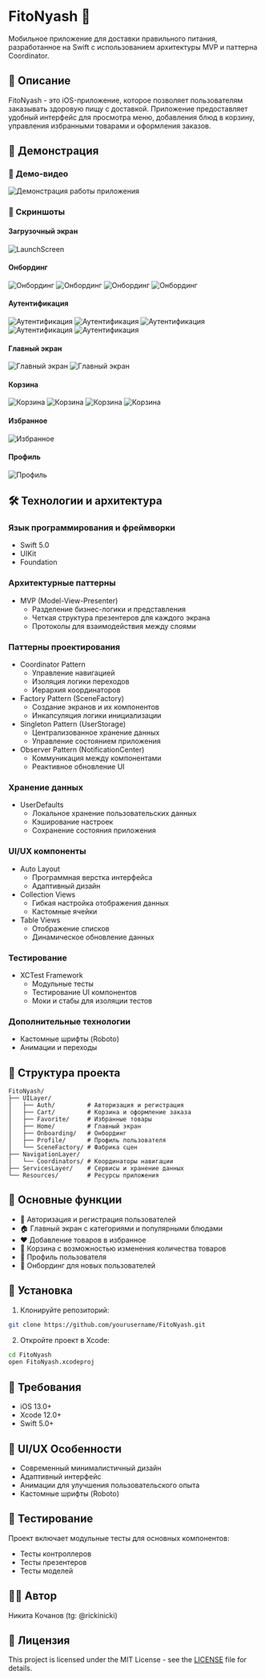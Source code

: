 # FitoNyash 🥗

Мобильное приложение для доставки правильного питания, разработанное на Swift с использованием архитектуры MVP и паттерна Coordinator.

## 📱 Описание

FitoNyash - это iOS-приложение, которое позволяет пользователям заказывать здоровую пищу с доставкой. Приложение предоставляет удобный интерфейс для просмотра меню, добавления блюд в корзину, управления избранными товарами и оформления заказов.

## 📸 Демонстрация

### 🎥 Демо-видео
![Демонстрация работы приложения](Resources/workGIF.gif)

### 📱 Скриншоты

#### Загрузочный экран
![LaunchScreen](Resources/launch.png)

#### Онбординг
![Онбординг](Resources/onboarding1.png)
![Онбординг](Resources/onboarding2.png)
![Онбординг](Resources/onboarding3.png)
![Онбординг](Resources/onboarding4.png)

#### Аутентификация
![Аутентификация](Resources/auth.png)
![Аутентификация](Resources/signIn1.png)
![Аутентификация](Resources/signIn2.png)
![Аутентификация](Resources/register1.png)
![Аутентификация](Resources/register2.png)

#### Главный экран
![Главный экран](Resources/home1.png)
![Главный экран](Resources/home2.png)

#### Корзина
![Корзина](Resources/cartEmpty.png)
![Корзина](Resources/cartNotEmpty.png)
![Корзина](Resources/correct.png)
![Корзина](Resources/cancel.png)

#### Избранное
![Избранное](Resources/favorite.png)

#### Профиль
![Профиль](Resources/profile.png)


## 🛠 Технологии и архитектура

### Язык программирования и фреймворки
- Swift 5.0
- UIKit
- Foundation

### Архитектурные паттерны
- MVP (Model-View-Presenter)
  - Разделение бизнес-логики и представления
  - Четкая структура презентеров для каждого экрана
  - Протоколы для взаимодействия между слоями

### Паттерны проектирования
- Coordinator Pattern
  - Управление навигацией
  - Изоляция логики переходов
  - Иерархия координаторов
- Factory Pattern (SceneFactory)
  - Создание экранов и их компонентов
  - Инкапсуляция логики инициализации
- Singleton Pattern (UserStorage)
  - Централизованное хранение данных
  - Управление состоянием приложения
- Observer Pattern (NotificationCenter)
  - Коммуникация между компонентами
  - Реактивное обновление UI

### Хранение данных
- UserDefaults
  - Локальное хранение пользовательских данных
  - Кэширование настроек
  - Сохранение состояния приложения

### UI/UX компоненты
- Auto Layout
  - Программная верстка интерфейса
  - Адаптивный дизайн
- Collection Views
  - Гибкая настройка отображения данных
  - Кастомные ячейки
- Table Views
  - Отображение списков
  - Динамическое обновление данных

### Тестирование
- XCTest Framework
  - Модульные тесты
  - Тестирование UI компонентов
  - Моки и стабы для изоляции тестов

### Дополнительные технологии
- Кастомные шрифты (Roboto)
- Анимации и переходы

## 📁 Структура проекта

```
FitoNyash/
├── UILayer/
│   ├── Auth/         # Авторизация и регистрация
│   ├── Cart/         # Корзина и оформление заказа
│   ├── Favorite/     # Избранные товары
│   ├── Home/         # Главный экран
│   ├── Onboarding/   # Онбординг
│   ├── Profile/      # Профиль пользователя
│   └── SceneFactory/ # Фабрика сцен
├── NavigationLayer/
│   └── Coordinators/ # Координаторы навигации
├── ServicesLayer/    # Сервисы и хранение данных
└── Resources/        # Ресурсы приложения
```

## 🎯 Основные функции

- 🔐 Авторизация и регистрация пользователей
- 🏠 Главный экран с категориями и популярными блюдами
- ❤️ Добавление товаров в избранное
- 🛒 Корзина с возможностью изменения количества товаров
- 👤 Профиль пользователя
- 📱 Онбординг для новых пользователей

## 🚀 Установка

1. Клонируйте репозиторий:
```bash
git clone https://github.com/yourusername/FitoNyash.git
```

2. Откройте проект в Xcode:
```bash
cd FitoNyash
open FitoNyash.xcodeproj
```

## 📱 Требования

- iOS 13.0+
- Xcode 12.0+
- Swift 5.0+

## 🎨 UI/UX Особенности

- Современный минималистичный дизайн
- Адаптивный интерфейс
- Анимации для улучшения пользовательского опыта
- Кастомные шрифты (Roboto)

## 🧪 Тестирование

Проект включает модульные тесты для основных компонентов:
- Тесты контроллеров
- Тесты презентеров
- Тесты моделей

## 👨‍💻 Автор

Никита Кочанов (tg: @rickinicki)

## 📝 Лицензия
This project is licensed under the MIT License - see the [LICENSE](LICENSE) file for details.
